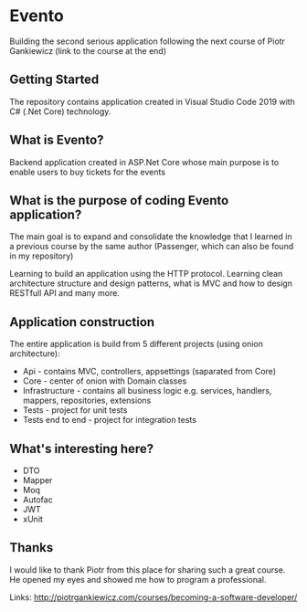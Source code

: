 # Evento
Building the second serious application following the next course of Piotr Gankiewicz (link to the course at the end)

## Getting Started
The repository contains application created in Visual Studio Code 2019 with C# (.Net Core) technology.

## What is Evento?
Backend application created in ASP.Net Core whose main purpose is to enable users to buy tickets for the events

## What is the purpose of coding Evento application?
The main goal is to expand and consolidate the knowledge that I learned in a previous course by the same author
(Passenger, which can also be found in my repository)

Learning to build an application using the HTTP protocol.
Learning clean architecture structure and design patterns, what is MVC and how to design RESTfull API and many more. 

## Application construction

The entire application is build from 5 different projects (using onion architecture):

* Api - contains MVC, controllers, appsettings (saparated from Core)
* Core - center of onion with Domain classes
* Infrastructure - contains all business logic e.g. services, handlers, mappers, repositories, extensions
* Tests - project for unit tests
* Tests end to end - project for integration tests
 
## What's interesting here?

* DTO
* Mapper
* Moq
* Autofac
* JWT
* xUnit

## Thanks

I would like to thank Piotr from this place for sharing such a great course. He opened my eyes and showed me how to program a professional.
 
Links:
http://piotrgankiewicz.com/courses/becoming-a-software-developer/
